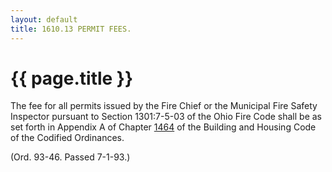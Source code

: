 ```yaml
---
layout: default 
title: 1610.13 PERMIT FEES.
---
```


{{ page.title }}
================

The fee for all permits issued by the Fire Chief or the Municipal Fire
Safety Inspector pursuant to Section 1301:7-5-03 of the Ohio Fire Code
shall be as set forth in Appendix A of Chapter [1464](58d37b9c.html) of
the Building and Housing Code of the Codified Ordinances.

(Ord. 93-46. Passed 7-1-93.)
